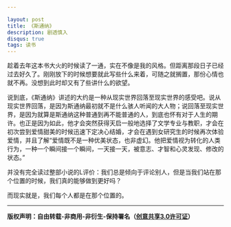 ```yaml
---

layout: post
title: 《斯通纳》
description: 剧透慎入
disqus: true
tags: 读书
---
```


趁着去年这本书大火的时候读了一通，实在不像是我的风格。但距离那段日子已经过去好久了。刚刚放下的时候想要就此写些什么来着，可随之就搁置，那份心情也就不再。没想到此时却又有了些讲什么的欲望。

说到底，《斯通纳》讲述的大约是一种从现实世界回落至现实世界的感受吧。说从现实世界回落，是因为斯通纳最初就不是什么骇人听闻的大人物；说回落至现实世界，是因为就算是斯通纳这种普通到再不能普通的人，到底也怀有对于人生的期许。也正是因为如此，他才会突然获得天启一般地选择了文学专业与教职，才会在初次尝到爱情甜美的时候迅速下定决心结婚，才会在遇到女研究生的时候再次体验爱情，并且了解“爱情既不是一种优美状态，也非虚幻。他把爱情视为转化的人类行为，一种一个瞬间接一个瞬间，一天接一天，被意志、才智和心灵发现、修改的状态。”

并没有完全读过整部小说的L评价：我们总是倾向于评论别人，但是当我们站在那个位置的时候，我们真的能够做到更好吗？

而现实就是，我们每个人都是在那个位置的。

---
**版权声明：自由转载-非商用-非衍生-保持署名（[创意共享3.0许可证](https://creativecommons.org/licenses/by-nc-nd/3.0/deed.zh)）**